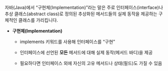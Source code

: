 자바(Java)에서 “구현체(Implementation)”라는 말은 주로 인터페이스(interface)나 추상 클래스(abstract class)로 정의된 추상화된 메서드들의 실제 동작을 제공하는 구체적인 클래스를 가리킵니다.

- **구현체(Implementation)**
    
    - implements 키워드를 사용해 인터페이스를 “구현”
        
    - 인터페이스에 선언된 **모든** 메서드에 대해 실제 동작(메서드 바디)을 제공
        
    - 필요하다면 인터페이스 외에 자신의 고유 메서드나 상태(필드)도 가질 수 있음